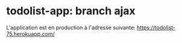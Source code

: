 # todolist-app: branch ajax

L'application est en production à l'adresse suivante: https://todolist-75.herokuapp.com/